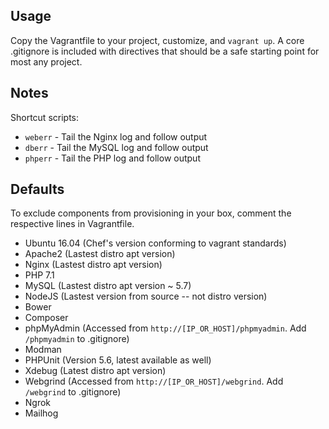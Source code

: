 Usage
-----

Copy the Vagrantfile to your project, customize, and `vagrant up`. A core .gitignore is included with directives that should be a safe starting point for most any project.

Notes
-----

Shortcut scripts:

* `weberr` - Tail the Nginx log and follow output
* `dberr` - Tail the MySQL log and follow output
* `phperr` - Tail the PHP log and follow output

Defaults
--------

To exclude components from provisioning in your box, comment the respective lines in Vagrantfile.

* Ubuntu 16.04 (Chef's version conforming to vagrant standards)
* Apache2 (Lastest distro apt version)
* Nginx (Lastest distro apt version)
* PHP 7.1
* MySQL (Lastest distro apt version ~ 5.7)
* NodeJS (Lastest version from source -- not distro version)
* Bower
* Composer
* phpMyAdmin (Accessed from `http://[IP_OR_HOST]/phpmyadmin`. Add `/phpmyadmin` to .gitignore)
* Modman
* PHPUnit (Version 5.6, latest available as well)
* Xdebug (Latest distro apt version)
* Webgrind (Accessed from `http://[IP_OR_HOST]/webgrind`. Add `/webgrind` to .gitignore)
* Ngrok
* Mailhog
